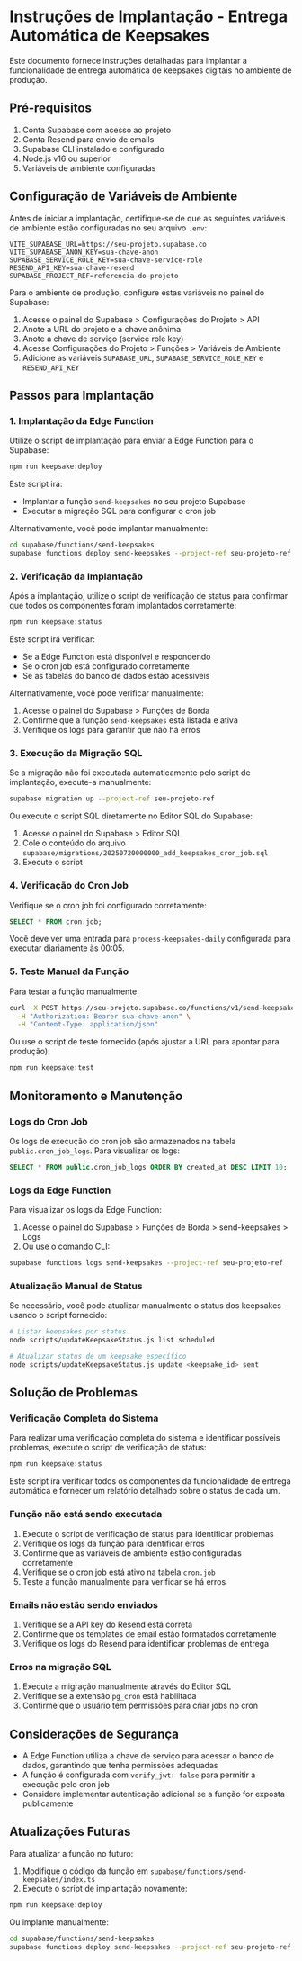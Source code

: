 # Instruções de Implantação - Entrega Automática de Keepsakes

Este documento fornece instruções detalhadas para implantar a funcionalidade de entrega automática de keepsakes digitais no ambiente de produção.

## Pré-requisitos

1. Conta Supabase com acesso ao projeto
2. Conta Resend para envio de emails
3. Supabase CLI instalado e configurado
4. Node.js v16 ou superior
5. Variáveis de ambiente configuradas

## Configuração de Variáveis de Ambiente

Antes de iniciar a implantação, certifique-se de que as seguintes variáveis de ambiente estão configuradas no seu arquivo `.env`:

```
VITE_SUPABASE_URL=https://seu-projeto.supabase.co
VITE_SUPABASE_ANON_KEY=sua-chave-anon
SUPABASE_SERVICE_ROLE_KEY=sua-chave-service-role
RESEND_API_KEY=sua-chave-resend
SUPABASE_PROJECT_REF=referencia-do-projeto
```

Para o ambiente de produção, configure estas variáveis no painel do Supabase:

1. Acesse o painel do Supabase > Configurações do Projeto > API
2. Anote a URL do projeto e a chave anônima
3. Anote a chave de serviço (service role key)
4. Acesse Configurações do Projeto > Funções > Variáveis de Ambiente
5. Adicione as variáveis `SUPABASE_URL`, `SUPABASE_SERVICE_ROLE_KEY` e `RESEND_API_KEY`

## Passos para Implantação

### 1. Implantação da Edge Function

Utilize o script de implantação para enviar a Edge Function para o Supabase:

```bash
npm run keepsake:deploy
```

Este script irá:
- Implantar a função `send-keepsakes` no seu projeto Supabase
- Executar a migração SQL para configurar o cron job

Alternativamente, você pode implantar manualmente:

```bash
cd supabase/functions/send-keepsakes
supabase functions deploy send-keepsakes --project-ref seu-projeto-ref
```

### 2. Verificação da Implantação

Após a implantação, utilize o script de verificação de status para confirmar que todos os componentes foram implantados corretamente:

```bash
npm run keepsake:status
```

Este script irá verificar:
- Se a Edge Function está disponível e respondendo
- Se o cron job está configurado corretamente
- Se as tabelas do banco de dados estão acessíveis

Alternativamente, você pode verificar manualmente:

1. Acesse o painel do Supabase > Funções de Borda
2. Confirme que a função `send-keepsakes` está listada e ativa
3. Verifique os logs para garantir que não há erros

### 3. Execução da Migração SQL

Se a migração não foi executada automaticamente pelo script de implantação, execute-a manualmente:

```bash
supabase migration up --project-ref seu-projeto-ref
```

Ou execute o script SQL diretamente no Editor SQL do Supabase:

1. Acesse o painel do Supabase > Editor SQL
2. Cole o conteúdo do arquivo `supabase/migrations/20250720000000_add_keepsakes_cron_job.sql`
3. Execute o script

### 4. Verificação do Cron Job

Verifique se o cron job foi configurado corretamente:

```sql
SELECT * FROM cron.job;
```

Você deve ver uma entrada para `process-keepsakes-daily` configurada para executar diariamente às 00:05.

### 5. Teste Manual da Função

Para testar a função manualmente:

```bash
curl -X POST https://seu-projeto.supabase.co/functions/v1/send-keepsakes \
  -H "Authorization: Bearer sua-chave-anon" \
  -H "Content-Type: application/json"
```

Ou use o script de teste fornecido (após ajustar a URL para apontar para produção):

```bash
npm run keepsake:test
```

## Monitoramento e Manutenção

### Logs do Cron Job

Os logs de execução do cron job são armazenados na tabela `public.cron_job_logs`. Para visualizar os logs:

```sql
SELECT * FROM public.cron_job_logs ORDER BY created_at DESC LIMIT 10;
```

### Logs da Edge Function

Para visualizar os logs da Edge Function:

1. Acesse o painel do Supabase > Funções de Borda > send-keepsakes > Logs
2. Ou use o comando CLI:

```bash
supabase functions logs send-keepsakes --project-ref seu-projeto-ref
```

### Atualização Manual de Status

Se necessário, você pode atualizar manualmente o status dos keepsakes usando o script fornecido:

```bash
# Listar keepsakes por status
node scripts/updateKeepsakeStatus.js list scheduled

# Atualizar status de um keepsake específico
node scripts/updateKeepsakeStatus.js update <keepsake_id> sent
```

## Solução de Problemas

### Verificação Completa do Sistema

Para realizar uma verificação completa do sistema e identificar possíveis problemas, execute o script de verificação de status:

```bash
npm run keepsake:status
```

Este script irá verificar todos os componentes da funcionalidade de entrega automática e fornecer um relatório detalhado sobre o status de cada um.

### Função não está sendo executada

1. Execute o script de verificação de status para identificar problemas
2. Verifique os logs da função para identificar erros
3. Confirme que as variáveis de ambiente estão configuradas corretamente
4. Verifique se o cron job está ativo na tabela `cron.job`
5. Teste a função manualmente para verificar se há erros

### Emails não estão sendo enviados

1. Verifique se a API key do Resend está correta
2. Confirme que os templates de email estão formatados corretamente
3. Verifique os logs do Resend para identificar problemas de entrega

### Erros na migração SQL

1. Execute a migração manualmente através do Editor SQL
2. Verifique se a extensão `pg_cron` está habilitada
3. Confirme que o usuário tem permissões para criar jobs no cron

## Considerações de Segurança

- A Edge Function utiliza a chave de serviço para acessar o banco de dados, garantindo que tenha permissões adequadas
- A função é configurada com `verify_jwt: false` para permitir a execução pelo cron job
- Considere implementar autenticação adicional se a função for exposta publicamente

## Atualizações Futuras

Para atualizar a função no futuro:

1. Modifique o código da função em `supabase/functions/send-keepsakes/index.ts`
2. Execute o script de implantação novamente:

```bash
npm run keepsake:deploy
```

Ou implante manualmente:

```bash
cd supabase/functions/send-keepsakes
supabase functions deploy send-keepsakes --project-ref seu-projeto-ref
```